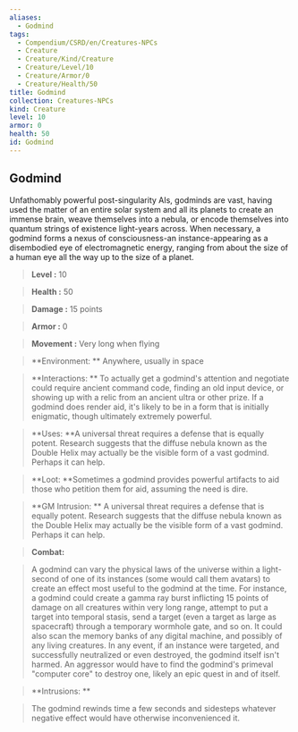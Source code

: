 ```yaml
---
aliases:
  - Godmind
tags:
  - Compendium/CSRD/en/Creatures-NPCs
  - Creature
  - Creature/Kind/Creature
  - Creature/Level/10
  - Creature/Armor/0
  - Creature/Health/50
title: Godmind
collection: Creatures-NPCs
kind: Creature
level: 10
armor: 0
health: 50
id: Godmind
---
```

## Godmind    
Unfathomably powerful post-singularity AIs, godminds are vast, having used the matter of an entire solar system and all its planets to create an immense brain, weave themselves into a nebula, or encode themselves into quantum strings of existence light-years across. When necessary, a godmind forms a nexus of consciousness-an instance-appearing as a disembodied eye of electromagnetic energy, ranging from about the size of a human eye all the way up to the size of a planet.    
  
    
> **Level :** 10    
> **Health :** 50    
> **Damage :** 15 points    
> **Armor :** 0    
> **Movement :** Very long when flying    
> **Environment: ** Anywhere, usually in space    
> **Interactions: ** To actually get a godmind's attention and negotiate could require ancient command code, finding an old input device, or showing up with a relic from an ancient ultra or other prize. If a godmind does render aid, it's likely to be in a form that is initially enigmatic, though ultimately extremely powerful.    
> **Uses: **A universal threat requires a defense that is equally potent. Research suggests that the diffuse nebula known as the Double Helix may actually be the visible form of a vast godmind. Perhaps it can help.    
> **Loot: **Sometimes a godmind provides powerful artifacts to aid those who petition them for aid, assuming the need is dire.    
> **GM Intrusion: ** A universal threat requires a defense that is equally potent. Research suggests that the diffuse nebula known as the Double Helix may actually be the visible form of a vast godmind. Perhaps it can help.    
  
> **Combat:**   
> A godmind can vary the physical laws of the universe within a light-second of one of its instances (some would call them avatars) to create an effect most useful to the godmind at the time. For instance, a godmind could create a gamma ray burst inflicting 15 points of damage on all creatures within very long range, attempt to put a target into temporal stasis, send a target (even a target as large as spacecraft) through a temporary wormhole gate, and so on. It could also scan the memory banks of any digital machine, and possibly of any living creatures. In any event, if an instance were targeted, and successfully neutralized or even destroyed, the godmind itself isn't harmed. An aggressor would have to find the godmind's primeval "computer core" to destroy one, likely an epic quest in and of itself.    
    
  
> **Intrusions: **   
> The godmind rewinds time a few seconds and sidesteps whatever negative effect would have otherwise inconvenienced it.    
